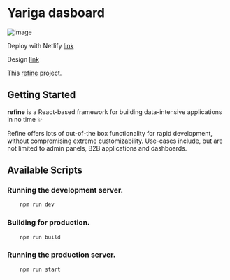 # Yariga dasboard

![image](https://user-images.githubusercontent.com/76705901/225870072-5f8c28c9-5821-4a54-925b-03447599771b.png)

Deploy with Netlify [link](https://yariga-dashboard-refine.netlify.app/)

Design [link](https://www.figma.com/file/QLU3mZJOsmnAN4SEQ8YSTA/Real-Estate-Admin-Dashboard)

This [refine](https://github.com/pankod/refine) project.

## Getting Started

**refine** is a React-based framework for building data-intensive applications in no time ✨

Refine offers lots of out-of-the box functionality for rapid development, without compromising extreme customizability. Use-cases include, but are not limited to admin panels, B2B applications and dashboards.

## Available Scripts

### Running the development server.

```bash
    npm run dev
```

### Building for production.

```bash
    npm run build
```

### Running the production server.

```bash
    npm run start
```
